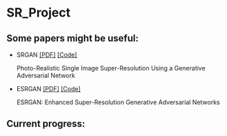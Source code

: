 # SR_Project

Some papers might be useful:
---
- SRGAN [[PDF]](https://arxiv.org/pdf/1609.04802v5.pdf) [[Code]](https://github.com/eriklindernoren/Keras-GAN)
  
  Photo-Realistic Single Image Super-Resolution Using a Generative Adversarial Network

- ESRGAN [[PDF]](https://arxiv.org/pdf/1809.00219v2.pdf) [[Code]](https://github.com/eriklindernoren/PyTorch-GAN)

  ESRGAN: Enhanced Super-Resolution Generative Adversarial Networks








Current progress:
---

